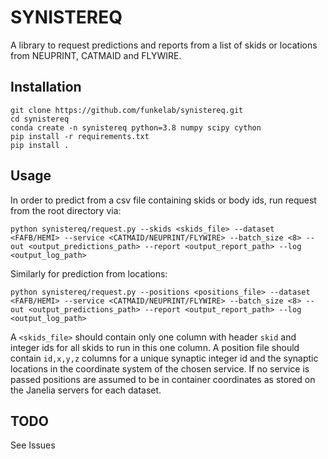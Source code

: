 # SYNISTEREQ
A library to request predictions and reports from a list of skids or locations from NEUPRINT, CATMAID and FLYWIRE.

## Installation
```console
git clone https://github.com/funkelab/synistereq.git
cd synistereq
conda create -n synistereq python=3.8 numpy scipy cython
pip install -r requirements.txt
pip install .
```

## Usage
In order to predict from a csv file containing skids or body ids, run request from the root directory via:
```console
python synistereq/request.py --skids <skids_file> --dataset <FAFB/HEMI> --service <CATMAID/NEUPRINT/FLYWIRE> --batch_size <8> --out <output_predictions_path> --report <output_report_path> --log <output_log_path>
```

Similarly for prediction from locations:
```console
python synistereq/request.py --positions <positions_file> --dataset <FAFB/HEMI> --service <CATMAID/NEUPRINT/FLYWIRE> --batch_size <8> --out <output_predictions_path> --report <output_report_path> --log <output_log_path>
```

A `<skids_file>` should contain only one column with header `skid` and integer ids for all skids to run in this one column. A position file should contain `id,x,y,z` columns for a unique synaptic integer id and the synaptic locations in the coordinate system of the chosen service. If no service is passed positions are assumed to be in container coordinates as stored on the Janelia servers for each dataset.

## TODO
See Issues
